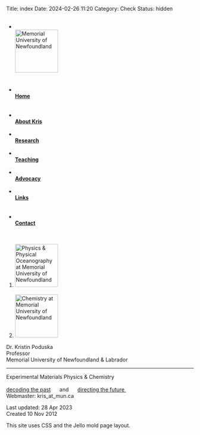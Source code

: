 Title: index
Date: 2024-02-26 11:20
Category: Check
Status: hidden

<?php 
if (strlen($_GET["content"])< 2) {$_GET["content"]="home";} 

if(strlen($_GET["topic"])< 1) {
    $_GET["topic"]="main"; }
else if (strlen($_GET["topic"])< 2) {
    $_GET["topic"]="research"; }
else if(strlen($_GET["topic"])< 3 ) {
    $_GET["topic"]="teaching"; }
else if(strlen($_GET["topic"])< 4 ) {
    $_GET["topic"]="advocacy"; }




$topic=$_GET["topic"];
?>

<!DOCTYPE html PUBLIC "-//W3C//DTD HTML 4.01//EN"
"http://www.w3.org/TR/html4/strict.dtd">
<html>
<head>

<title>Physics at Memorial University of Newfoundland - Dr. Poduska - <?php echo $_GET["content"]?></title>

<meta http-equiv="content-Type" content="text/html; charset=iso-8859-1" />
<meta name="mssmarttagspreventparsing" content="true" />
<!-- <meta http-equiv="imagetoolbar" content="no" />-->
<link rel="SHORTCUT ICON" href="favicon.ico" />

<style type="/images/text/css">
<?php include("kris.css"); ?>
</style>

<script type="text/javascript" src="protect_email.js"></script>

</head>

<body>



<div class="maincol">

<div class="sidenav">

<ul>
<br><li><a href="http://www.mun.ca"><br><img src="munlogosmall.jpg" title="Memorial University of Newfoundland" width="115"><br><br></a>
<br>
<li><a href="index.php?"><br><b>Home</b><br><br></a></li><br>
<li><a href="index.php?content=cv&topic=main"><br><b>About Kris</b><br><br></a></li>
<li><a href="index.php?content=research&topic=research"><br><b>Research</b><br><br></a></li>
<li><a href="index.php?content=teaching&topic=teaching"><br><b>Teaching</b><br><br></a></li>
<li><a href="index.php?content=advocacy&topic=advocacy"><br><b>Advocacy</b><br><br></a></li>
<li><a href="index.php?content=links&topic=main"><br><b>Links</b><br><br></a></li><br>
<li><a href="index.php?content=contact&topic=main"><br><b>Contact</b><br><br></a></li><br>
</ul>
<ol>
<li><a href="https://www.mun.ca/physics/"><img src="munphysics.jpg" title="Physics & Physical Oceanography at Memorial University of Newfoundland" alt="Physics & Physical Oceanography at Memorial University of Newfoundland" width="115"></a> </li><br>
<li><a href="https://www.mun.ca/chem/"><img src="munchem.jpg" title="Chemistry at Memorial University of Newfoundland" alt="Chemistry at Memorial University of Newfoundland" width="115" ></a><br></li>
</ol>
</div>

<div class="headerbig"> 
Dr. Kristin Poduska
</div>  
<div class="headersmall"> 
Professor
</div>
<div class="headersmall">
Memorial University of Newfoundland & Labrador
<hr> 
 </div> 
 <div class="headermed"> 
Experimental Materials Physics & Chemistry<br>
<br>
</div>

<div class="headerbar">
<a href="index.php?content=projects&topic=research#Archaeology">decoding the past</a>  &nbsp;&nbsp;&nbsp;&nbsp; and &nbsp;&nbsp;&nbsp;&nbsp; <a href="index.php?content=projects&topic=research#Environment"> directing the future </a> &nbsp;&nbsp;&nbsp;&nbsp;
</div>

<?php
//$_GET["content"]
include($_GET["content"].".php");
?>

<div class="tiny alignright">
Webmaster: kris_at_mun.ca<br>

<!--<script>protect("kris", "kp")</script><br>-->

Last updated: 28 Apr 2023<br>
Created 10 Nov 2012
</p>
</div>
<a rel="me" href="https://mastodon.green/@experimentalist">  </a>
<div class="tiny italics">
This site uses CSS and the Jello mold page layout.</a>
</div>


</body>
</html>
